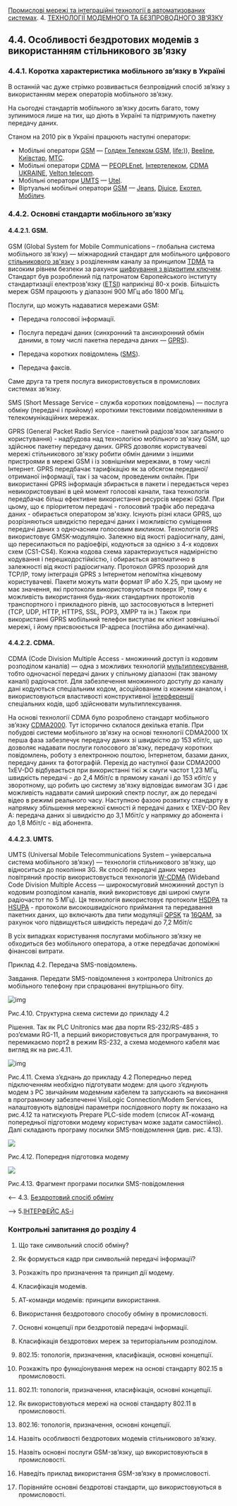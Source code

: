 [Промислові мережі та інтеграційні технології в автоматизованих системах](README.md). 4. [ТЕХНОЛОГІЇ МОДЕМНОГО ТА БЕЗПРОВОДНОГО ЗВ’ЯЗКУ](4.md)

## 4.4. Особливості бездротових модемів з використанням стільникового зв’язку

### 4.4.1. Коротка характеристика мобільного зв’язку в Україні

В останній час дуже стрімко розвивається безпровідний спосіб зв’язку з використанням мереж операторів мобільного зв’язку. 

На сьогодні стандартів мобільного зв’язку досить багато, тому зупинимося лише на тих, що діють в Україні та підтримують пакетну передачу даних.

Станом на 2010 рік в Україні працюють наступні оператори:

- Мобільні оператори [GSM](http://uk.wikipedia.org/wiki/GSM) — [Голден Телеком GSM](http://uk.wikipedia.org/w/index.php?title=Голден_Телеком_GSM&action=edit&redlink=1), [life:)](http://uk.wikipedia.org/wiki/Life:)), [Beeline](http://uk.wikipedia.org/wiki/Beeline), [Київстар](http://uk.wikipedia.org/wiki/Київстар), [МТС](http://uk.wikipedia.org/wiki/МТС).
- Мобільні оператори [CDMA](http://uk.wikipedia.org/wiki/CDMA) — [PEOPLEnet](http://uk.wikipedia.org/wiki/PEOPLEnet), [Інтертелеком](http://uk.wikipedia.org/wiki/Інтертелеком), [CDMA  UKRAINE](http://uk.wikipedia.org/wiki/CDMA_UKRAINE), [Velton telecom](http://uk.wikipedia.org/wiki/Velton_telecom).
- Мобільні оператори [UMTS](http://uk.wikipedia.org/wiki/UMTS) — [Utel](http://uk.wikipedia.org/wiki/Utel).
- Віртуальні мобільні оператори [GSM](http://uk.wikipedia.org/wiki/GSM) — [Jeans](http://uk.wikipedia.org/w/index.php?title=Jeans&action=edit&redlink=1), [Djuice](http://uk.wikipedia.org/w/index.php?title=Djuice&action=edit&redlink=1), [Екотел](http://uk.wikipedia.org/w/index.php?title=Екотел&action=edit&redlink=1), [Мобілич](http://uk.wikipedia.org/w/index.php?title=Мобілич&action=edit&redlink=1).

### 4.4.2. Основні стандарти мобільного зв’язку 

#### 4.4.2.1. GSM. 

GSM (Global System for Mobile Communications – глобальна система мобільного зв'язку) — міжнародний стандарт для мобільного цифрового [стільникового зв'язку](http://uk.wikipedia.org/wiki/Стільниковий_зв'язок) з розділенням каналу за принципом [TDMA](http://uk.wikipedia.org/wiki/TDMA) та високим рівнем безпеки за рахунок [шифрування з відкритим ключем](http://uk.wikipedia.org/wiki/Асиметричні_алгоритми_шифрування). Стандарт був розроблений під патронатом Європейського інституту стандартизації електрозв'язку ([ETSI](http://uk.wikipedia.org/wiki/ETSI)) наприкінці 80-х років. Більшість мереж GSM працюють у діапазоні 900 МГц або 1800 МГц.

Послуги, що можуть надаватися мережами GSM:

- Передача голосової інформації. 

- Послуга передачі даних (синхронний та ансинхронний обмін даними, в тому числі пакетна передача даних — [GPRS](http://uk.wikipedia.org/wiki/GPRS)). 

- Передача коротких повідомлень ([SMS](http://uk.wikipedia.org/wiki/SMS)). 

- Передача факсів.

Саме друга та третя послуга використовується в промислових системах зв’язку. 

SMS (Short Message Service – служба коротких повідомлень) — послуга обміну (передачі і прийому) короткими текстовими повідомленнями в телекомунікаційних мережах.

GPRS (General Packet Radio Service - пакетний радіозв'язок загального користування) - надбудова над технологією мобільного зв'язку GSM, що здійснює пакетну передачу даних. GPRS дозволяє користувачеві мережі стільникового зв'язку робити обмін даними з іншими пристроями в мережі GSM і із зовнішніми мережами, в тому числі Інтернет. GPRS передбачає тарифікацію як за обсягом переданої/отриманої інформації, так і за часом, проведеним онлайн. При використанні GPRS інформація збирається в пакети і передається через невикористовувані в цей момент голосові канали, така технологія передбачає більш ефективне використання ресурсів мережі GSM. При цьому, що є пріоритетом передачі - голосовий трафік або передача даних - обирається оператором зв'язку. Існують різні класи GPRS, що розрізняються швидкістю передачі даних і можливістю суміщення передачі даних з одночасним голосовим викликом. Технологія GPRS використовує GMSK-модуляцію. Залежно від якості радіосигналу, дані, що пересилаються по радіоефірі, кодуються за однією з 4-х кодових схем (CS1-CS4). Кожна кодова схема характеризується надмірністю кодування і перешкодостійкістю, і обирається автоматично в залежності від якості радіосигналу. Протокол GPRS прозорий для TCP/IP, тому інтеграція GPRS з Інтернетом непомітна кінцевому користувачеві. Пакети можуть мати формат IP або X.25, при цьому не має значення, які протоколи використовуються поверх IP, тому є можливість використання будь-яких стандартних протоколів транспортного і прикладного рівнів, що застосовуються в Інтернеті (TCP, UDP, HTTP, HTTPS, SSL, POP3, XMPP та ін.) Також при використанні GPRS мобільний телефон виступає як клієнт зовнішньої мережі, і йому присвоюється IP-адреса (постійна або динамічна).

#### 4.4.2.2. CDMA. 

CDMA (Code Division Multiple Access - множинний доступ із кодовим розподілом каналів) — одна з можливих технологій [мультиплексування](http://uk.wikipedia.org/w/index.php?title=Мультиплексування&action=edit&redlink=1), тобто одночасної передачі даних у спільному діапазоні (так званому каналі) радіочастот. Для забезпечення множинного доступу до каналу дані кодуються спеціальним кодом, асоційованим із кожним каналом, і використовуються властивості конструктивної [інтерференції](http://uk.wikipedia.org/wiki/Інтерференція) спеціальних кодів, щоб здійснювати мультиплексування. 

На основі технології CDMA було розроблено стандарт мобільного зв’язку [CDMA2000](http://uk.wikipedia.org/wiki/CDMA2000). Тут історично склалося декілька етапів. При побудові системи мобільного зв'язку на основі технології CDMA2000 1Х перша фаза забезпечує передачу даних зі швидкістю до 153 кбіт/с, що дозволяє надавати послуги голосового зв'язку, передачу коротких повідомлень, роботу з електронною поштою, Інтернетом, базами даних, передачу даних та фотографій. Перехід до наступної фази CDMA2000 1xEV-DO відбувається при використанні тієї ж смуги частот 1,23 МГц, швидкість передачі - до 2,4 Мбіт/с в прямому каналі і до 153 кбіт/с у зворотному, що робить цю систему зв'язку відповідає вимогам 3G і дає можливість надавати самий широкий спектр послуг, аж до передачі відео в режимі реального часу. Наступною фазою розвитку стандарту в напрямку збільшення мережної ємності й передачі даних є 1XEV-DO Rev A: передача даних зі швидкістю до 3,1 Мбіт/с у напрямку до абонента і до 1,8 Мбіт/с - від абонента.

#### 4.4.2.3. UMTS. 

UMTS (Universal Mobile Telecommunications System – універсальна система мобільного зв’язку) — технологія стільникового зв'язку, що відноситься до покоління 3G. Як спосіб передачі даних через повітряний простір використовується технологія [W-CDMA](http://ru.wikipedia.org/wiki/W-CDMA) (Wideband Code Division Multiple Access — широкосмуговий множинний доступ із кодовим розподілом каналів, який використовує дві широкі смуги радіочастот по 5 МГц). Ця технологія використовує протоколи [HSDPA](http://uk.wikipedia.org/wiki/HSDPA) та [HSUPA](http://uk.wikipedia.org/wiki/HSUPA) - протоколи високошвидкісного приймання та передавання пакетних даних, що включають два типи модуляції [QPSK](http://uk.wikipedia.org/wiki/QPSK) та [16QAM](http://uk.wikipedia.org/wiki/16QAM), за рахунок чого підвищується швидкість передачі до 7,2 Мбіт/с

В усіх випадках користування послугами мобільного зв’язку не обходиться без мобільного оператора, а отже передбачає допоміжні фінансові витрати.

Приклад 4.2. Передача SMS-повідомлень. 

Завдання. Передати SMS-повідомлення з контролера Unitronics до мобільного телефону при спрацюванні внутрішнього біту.

![img](media4/4_10.png)

Рис.4.10. Структурна схема системи до прикладу 4.2

Рішення. Так як PLC Unitronics має два порти RS-232/RS-485 з роз’ємами RG-11, а перший використовується для програмування, то перемикаємо порт2 в режим RS-232, а схема модемного кабеля має вигляд як на рис.4.11.

![img](media4/4_11.png)

Рис.4.11. Схема з’єднань до прикладу 4.2
Попередньо перед підключенням необхідно підготувати модем: для цього з’єднують модем з PC звичайним модемним кабелем та запускають на виконання в програмному забезпеченні VisiLogic Connection/Modem Services, налаштовують відповідні параметри послідовного порту як показано на рис.4.12 та натискують Prepare PLC-side modem (список АТ-команд попередньої підготовки модему користувач може задати самостійно). Далі складають програму посилки SMS-повідомлення (див. рис. 4.13).

<a href="media4/4_12.png" target="_blank"><img src="media4/4_12.png"/></a> 

Рис.4.12. Попередня підготовка модему

<a href="media4/4_13.png" target="_blank"><img src="media4/4_13.png"/></a> 

Рис.4.13. Фрагмент програми посилки SMS-повідомлення



<-- 4.3. [Бездротовий спосіб обміну](4_3.md) 

--> 5.[ІНТЕРФЕЙС AS-i](5.md)



### Контрольні запитання до розділу 4

1) Що таке символьний спосіб обміну?

2) Як формується кадр при символьній передачі інформації?

3) Розкажіть про призначення та принцип дії модему.

4) Класифікація модемів.

5) АТ-команди модемів: принципи використання.

6) Використання бездротового способу обміну в промисловості.

7) Основні концепції при бездротовій передачі інформації.

8) Класифікація бездротових мереж за територіальним розподілом.

9) 802.15: топологія, призначення, класифікація, основні концепції.

10) Розкажіть про функціонування мереж на основі стандарту 802.15 в промисловості.

11) 802.11: топологія, призначення, класифікація, основні концепції.

12) Як використовуються мережі на основі стандарту 802.11 в промисловості.

13) 802.16: топологія, призначення, основні концепції.

14) Назвіть особливості бездротових модемів стільникового зв’язку.

15) Назвіть основні послуги GSM-зв’язку, що використовуються в промисловості.

16) Наведіть приклад використання GSM-зв’язку в промисловості.

17) Порівняйте основні бездротові стандарти, що використовуються в промисловості.

